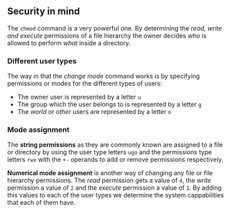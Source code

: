 ## Security in mind

The `chmod` command is a very powerful one. By determining the _read, write and execute_ permissions of a file hierarchy the owner decides _who_ is allowed to perform _what_ inside a directory. 

### Different user types

The way in that the _change mode_ command works is by specifying permissions or modes for the different types of users: 

- The owner user is represented by a letter `u`
- The group which the user belongs to is represented by a letter `g`
- The _world_ or _other_ users are represented by a letter `o`

### Mode assignment

The __string permissions__ as they are commonly known are assigned to a file or directory by using the user type letters `ugo` and the permissions type letters `rwx` with the `+-` operands to add or remove permissions respectively.

__Numerical mode assignment__ is another way of changing any file or file hierarchy permissions. The _read_ permission gets a value of `4`, the _write_ permission a value of `2` and the _execute_ permission a value of `1`. By adding this values to each of the user types we determine the system cappabilities that each of them have.